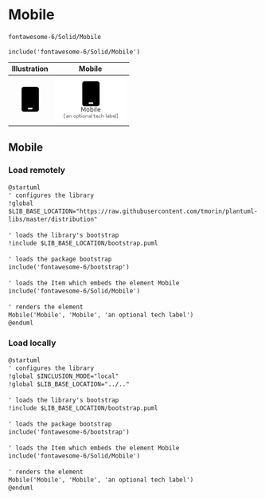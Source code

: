 # Mobile


```text
fontawesome-6/Solid/Mobile
```

```text
include('fontawesome-6/Solid/Mobile')
```



| Illustration | Mobile |
| :---: | :---: |
| ![illustration for Illustration](../../fontawesome-6/Solid/Mobile.png) | ![illustration for Mobile](../../fontawesome-6/Solid/Mobile.Local.png) |




## Mobile

### Load remotely
```plantuml
@startuml
' configures the library
!global $LIB_BASE_LOCATION="https://raw.githubusercontent.com/tmorin/plantuml-libs/master/distribution"

' loads the library's bootstrap
!include $LIB_BASE_LOCATION/bootstrap.puml

' loads the package bootstrap
include('fontawesome-6/bootstrap')

' loads the Item which embeds the element Mobile
include('fontawesome-6/Solid/Mobile')

' renders the element
Mobile('Mobile', 'Mobile', 'an optional tech label')
@enduml
```

### Load locally
```plantuml
@startuml
' configures the library
!global $INCLUSION_MODE="local"
!global $LIB_BASE_LOCATION="../.."

' loads the library's bootstrap
!include $LIB_BASE_LOCATION/bootstrap.puml

' loads the package bootstrap
include('fontawesome-6/bootstrap')

' loads the Item which embeds the element Mobile
include('fontawesome-6/Solid/Mobile')

' renders the element
Mobile('Mobile', 'Mobile', 'an optional tech label')
@enduml
```

